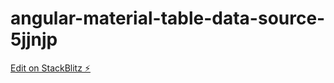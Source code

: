 # angular-material-table-data-source-5jjnjp

[Edit on StackBlitz ⚡️](https://stackblitz.com/edit/angular-material-table-data-source-5jjnjp)
